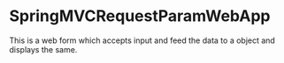 # SpringMVCRequestParamWebApp
This is a web form which accepts input and feed the data to a object and displays the same.
